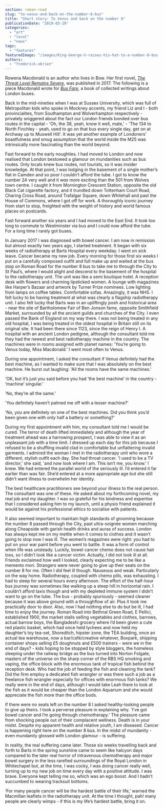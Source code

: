 ```yaml
---
section: roman-road
slug: "to-venus-and-back-on-the-number-8-bus"
title: "Short story: To Venus and back on the number 8"
publicationDate: "2019-03-29"
categories: 
  - "art"
  - "local"
  - "news"
tags: 
  - "features"
featuredImage: "/images/King-George-V-raises-his-hat-to-a-number-8-bus.jpg"
authors: 
  - "frederick-obrien"
---
```


Rowena Macdonald is an author who lives in Bow. Her first novel, _[The Threat Level Remains Severe](https://belgraviabooks.com/product/the-threat-level-remains-severe?i=2)_, was published in 2017. The following is a piece Macdonald wrote for _[Bus Fare](https://www.amazon.co.uk/Bus-Fare-Collected-writings-transport/dp/0749579285)_, a book of collected writings about London buses.

Back in the mid-nineties when I was at Sussex University, which was full of Metropolitan kids who spoke in Mockney accents, my friend Liz and I - both provincialites, from Southampton and Wolverhampton respectively - privately sniggered about the fact our London friends bonded over bus routes in the capital - 'Oh, the 38, yeah, know it well, mate,' - 'The 134 to North Finchley - yeah, used to go on that bus every single day, get on at Archway up to Muswell Hill'. It was yet another example of Londoners’ boastfulness and smug assumption that the world inside the M25 was intrinsically more fascinating than the world beyond.

Fast forward to the early noughties. I had moved to London and now realised that London bestowed a glamour on mundanities such as bus routes. Only locals knew bus routes, not tourists, so it was insider knowledge. At that point, I was lodging in the basement of a single mother’s flat in Camden and so poor I couldn’t afford the tube. I got to know the number 24 very well and it _was_ more exciting than the 501 from Wolves town centre. I caught it from Mornington Crescent Station, opposite the old Black Cat cigarette factory, and it trundled down Tottenham Court Road, Charing Cross Road, around Trafalgar Square, down Whitehall and past the House of Commons, where I got off for work. A thoroughly iconic journey from start to stop, freighted with the weight of history and world famous places on postcards.

Fast forward another six years and I had moved to the East End. It took too long to commute to Westminster via bus and I could now afford the tube. For a long time I rarely got buses.

In January 2017 I was diagnosed with bowel cancer. I am now in remission but almost exactly two years ago, I started treatment. It began with six weeks of radiotherapy at Barts Hospital every weekday. I went on sick leave. Cancer became my new job. Every morning for those first six weeks I put on a carefully composed outfit and full make up and waited at the bus stop on Roman Road for the number 8 bus to take me to through the City to St Paul’s, where I would alight and descend to the basement of the hospital to the radiotherapy unit. The unit was like a semi boutique hotel. A reception desk with flowers and charming lipsticked women. A lounge with magazines like Harper’s Bazaar and artwork by Turner Prize nominees. Low lighting from lamps on coffee tables. Comfortable sofas. Amazingly, it was NHS. I felt lucky to be having treatment at what was clearly a flagship radiotherapy unit. I also felt lucky that Barts was in an upliftingly posh and historical area - near the site of Bartholomew Fair of Ben Jonson fame, opposite Smithfield Market, surrounded by all the ancient guilds and churches of the City. I even passed the Bank of England on my way there. I was not being treated in any old hospital, I was being treated in the oldest hospital in Britain still on its original site. It had been there since 1123, since the reign of Henry I. A hospital with an ancient London pedigree, although the consultant told me they had the newest and best radiotherapy machine in the country. The machines were in rooms assigned with planet names: 'You’re going to Venus today, Miss Macdonald.' I went most often to Venus.

During one appointment, I asked the consultant if Venus definitely had the best machine, as I wanted to make sure that I was absolutely on the best machine. He burst out laughing: 'All the rooms have the same machines.'

'OK, but it’s just you said before you had ‘the best machine’ in the country - ‘machine’ singular.'

'No, they’re all the same.'

'You definitely haven’t palmed me off with a lesser machine?'

'No, you are definitely on one of the best machines. Did you think you’d been given one with only half a battery or something?'

During my first appointment with him, my consultant told me I would be cured. The terror of death lifted immediately and although the year of treatment ahead was a harrowing prospect, I was able to view it as an unpleasant job with a time limit. I dressed up each day for this job because I refused to be a shuffling invalid clad in comfortable but unflattering invalid garments. I admired the woman I met in the radiotherapy unit who wore a different, stylish outfit each day. She had throat cancer. 'I used to be a TV director,' she said, 'and now look where I am. This isn’t me, you know.' I knew. We had entered the parallel world of the seriously ill. I’d entered it far earlier than was fair. She’d entered at a more appropriate age but she still didn’t want illness to overwhelm her identity.

The best healthcare practitioners see beyond your illness to the real person. The consultant was one of these. He asked about my forthcoming novel, my real job and my daughter. I was so grateful for his kindness and expertise that I considered asking him to my launch, until a physio friend explained it would be against his professional ethics to socialise with patients.

It also seemed important to maintain high standards of grooming because the number 8 passed through the City, past ultra-soignée women marching along Cheapside with garish health drinks and auras of success. London has always kept me on my mettle when it comes to clothes and it wasn’t going to stop now I was ill. The women’s magazines were right: you had to put on your war paint before you went to battle. It was a form of control when life was unsteady. Luckily, bowel cancer chemo does not cause hair loss, so I didn’t look like a cancer victim. Actually, I did not look ill at all. Friends exclaimed how well I looked, clearly expecting me to be like a memento mori. Strangers were never going to give up their seats on the number 8 for me. Often I did feel ill though. Nauseous and weak. Particularly on the way home. Radiotherapy, coupled with chemo pills, was exhausting. I had to sleep for several hours every afternoon. The effort of the half-hour bus journey was sometimes like walking up a steep hill in horizontal rain. I couldn’t afford taxis though and with my depleted immune system I didn’t want to go on the tube. The bus - probably spuriously - seemed cleaner because it was above ground with a throughflow of air. Plus it took me practically door to door. Also, now I had nothing else to do but be ill, I had time to enjoy the journey. Roman Road into Bethnal Green Road, E Pellici, established 1900, the market stalls selling vegetables and clothes, barrows, actual barrow boys, the Bangladeshi grocery where I’d been given a cute red plastic basket, which had once held lychees and now held my daughter’s toy tea-set, Shoreditch, hipster zone, the TEA building, once an actual tea warehouse, now a bar/café/creative whatever, Boxpark, shipping container shops selling £5 doughnuts and £500 trainers - were we in the end of days? - kids hoping to be stopped by style bloggers, the homeless sleeping under the railway bridge as the bus turned into Norton Folgate, masters of the universe on the sharp corner of the RBS HQ smoking and vaping, the office block with the enormous tank of tropical fish behind the reception desk. Who had the job of feeding the fish and cleaning the tank? Did the firm employ a dedicated fish wrangler or was there such a job as a freelance fish wrangler especially for offices with enormous fish tanks? We really were in the end of days, although I would take Leah there to look at the fish as it would be cheaper than the London Aquarium and she would appreciate the fish more than the office bods.

If there were no seats left on the number 8 I asked healthy-looking people to give up theirs. I took a perverse pleasure in explaining why. 'I’ve got bowel cancer and I’m going through chemotherapy.' The pleasure came from shocking people out of their complacent wellness. Death is in your midst. Despite my apparent health and relative youth, I am diseased. Cancer is happening right here on the number 8 bus. In the midst of mundanity - even mundanity glossed with London glamour - is suffering.

In reality, the real suffering came later. Those six weeks travelling back and forth to Barts in the spring sunshine came to seem like halcyon days compared to the later real horror of intravenous chemotherapy and major bowel surgery in the less rarefied surroundings of the Royal London in Whitechapel but, at the time, I was cocky, I was doing cancer really well, turning up to my new job on time every day with a positive attitude. I was brave. Everyone kept telling me so, which was an ego boost. And I hadn’t succumbed to wearing tracksuit bottoms.

‘For many people cancer will be the hardest battle of their life,’ warned the Macmillan leaflets in the radiotherapy unit. At the time I thought, pah! many people are clearly wimps - if this is my life’s hardest battle, bring it on.
